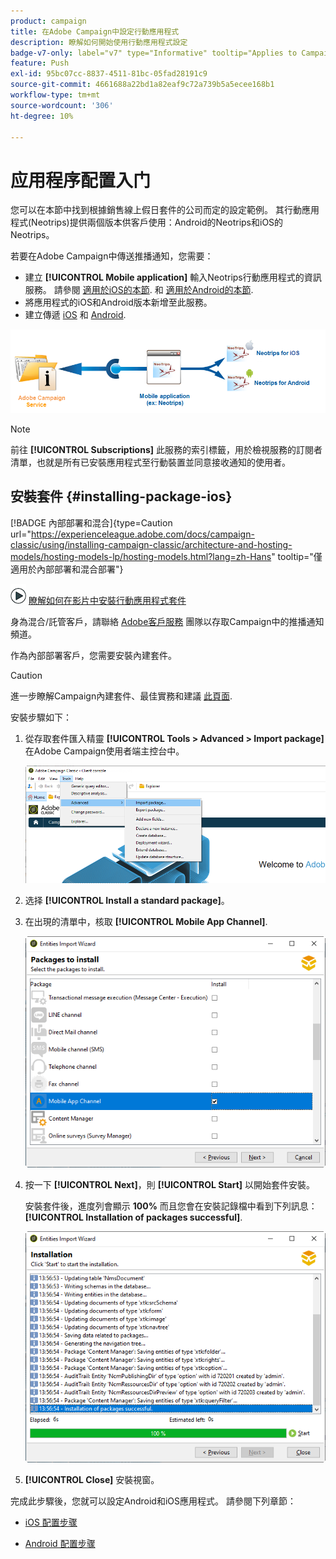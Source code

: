 ```yaml
---
product: campaign
title: 在Adobe Campaign中設定行動應用程式
description: 瞭解如何開始使用行動應用程式設定
badge-v7-only: label="v7" type="Informative" tooltip="Applies to Campaign Classic v7 only"
feature: Push
exl-id: 95bc07cc-8837-4511-81bc-05fad28191c9
source-git-commit: 4661688a22bd1a82eaf9c72a739b5a5ecee168b1
workflow-type: tm+mt
source-wordcount: '306'
ht-degree: 10%

---
```


# 应用程序配置入门



您可以在本節中找到根據銷售線上假日套件的公司而定的設定範例。 其行動應用程式(Neotrips)提供兩個版本供客戶使用：Android的Neotrips和iOS的Neotrips。

若要在Adobe Campaign中傳送推播通知，您需要：

* 建立 **[!UICONTROL Mobile application]** 輸入Neotrips行動應用程式的資訊服務。 請參閱 [適用於iOS的本節](configuring-the-mobile-application.md#configuring-ios-service). 和 [適用於Android的本節](configuring-the-mobile-application-android.md#configuring-android-service).
* 將應用程式的iOS和Android版本新增至此服務。
* 建立傳遞 [iOS](create-notifications-ios.md) 和 [Android](create-notifications-android.md).

![](assets/nmac_service_diagram.png)

>[!NOTE]
>
>前往 **[!UICONTROL Subscriptions]** 此服務的索引標籤，用於檢視服務的訂閱者清單，也就是所有已安裝應用程式至行動裝置並同意接收通知的使用者。

## 安裝套件 {#installing-package-ios}

[!BADGE 內部部署和混合]{type=Caution url="https://experienceleague.adobe.com/docs/campaign-classic/using/installing-campaign-classic/architecture-and-hosting-models/hosting-models-lp/hosting-models.html?lang=zh-Hans" tooltip="僅適用於內部部署和混合部署"}

![](assets/do-not-localize/how-to-video.png) [瞭解如何在影片中安裝行動應用程式套件](https://experienceleague.adobe.com/docs/campaign-classic-learn/tutorials/sending-messages/push-channel/installing-the-mobile-app-channel.html#sending-messages)

身為混合/託管客戶，請聯絡 [Adobe客戶服務](https://helpx.adobe.com/cn/enterprise/admin-guide.html/enterprise/using/support-for-experience-cloud.ug.html) 團隊以存取Campaign中的推播通知頻道。

作為內部部署客戶，您需要安裝內建套件。

>[!CAUTION]
>
>進一步瞭解Campaign內建套件、最佳實務和建議 [此頁面](../../installation/using/installing-campaign-standard-packages.md).

安裝步驟如下：

1. 從存取套件匯入精靈 **[!UICONTROL Tools > Advanced > Import package]** 在Adobe Campaign使用者端主控台中。

   ![](assets/package_ios.png)

1. 选择 **[!UICONTROL Install a standard package]**。

1. 在出現的清單中，核取 **[!UICONTROL Mobile App Channel]**.

   ![](assets/package_ios_2.png)

1. 按一下 **[!UICONTROL Next]**，則 **[!UICONTROL Start]** 以開始套件安裝。

   安裝套件後，進度列會顯示 **100%** 而且您會在安裝記錄檔中看到下列訊息： **[!UICONTROL Installation of packages successful]**.

   ![](assets/package_ios_3.png)

1. **[!UICONTROL Close]** 安裝視窗。

完成此步驟後，您就可以設定Android和iOS應用程式。
請參閱下列章節：

* [iOS 配置步骤](configuring-the-mobile-application.md)

* [Android 配置步骤](configuring-the-mobile-application-android.md)
